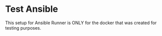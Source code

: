 # Test Ansible
This setup for Ansible Runner is ONLY for the docker that was created for testing purposes.
